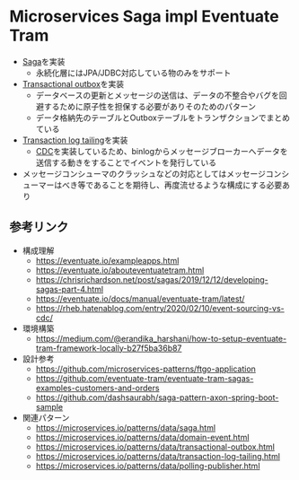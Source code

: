 # Microservices Saga impl Eventuate Tram
- [Saga](https://microservices.io/patterns/data/saga.html)を実装
  - 永続化層にはJPA/JDBC対応している物のみをサポート
- [Transactional outbox](https://microservices.io/patterns/data/transactional-outbox.html)を実装
  - データベースの更新とメッセージの送信は、データの不整合やバグを回避するために原子性を担保する必要がありそのためのパターン
  - データ格納先のテーブルとOutboxテーブルをトランザクションでまとめている
- [Transaction log tailing](https://microservices.io/patterns/data/transaction-log-tailing.html)を実装
  - [CDC](https://eventuate.io/docs/manual/eventuate-tram/latest/cdc-configuration.html)を実装しているため、binlogからメッセージブローカーへデータを送信する動きをすることでイベントを発行している
- メッセージコンシューマのクラッシュなどの対応としてはメッセージコンシューマーはべき等であることを期待し、再度流せるような構成にする必要あり

## 参考リンク
- 構成理解
  - https://eventuate.io/exampleapps.html
  - https://eventuate.io/abouteventuatetram.html
  - https://chrisrichardson.net/post/sagas/2019/12/12/developing-sagas-part-4.html
  - https://eventuate.io/docs/manual/eventuate-tram/latest/
  - https://rheb.hatenablog.com/entry/2020/02/10/event-sourcing-vs-cdc/
- 環境構築
  - https://medium.com/@erandika_harshani/how-to-setup-eventuate-tram-framework-locally-b27f5ba36b87
- 設計参考
  - https://github.com/microservices-patterns/ftgo-application
  - https://github.com/eventuate-tram/eventuate-tram-sagas-examples-customers-and-orders
  - https://github.com/dashsaurabh/saga-pattern-axon-spring-boot-sample
- 関連パターン
  - https://microservices.io/patterns/data/saga.html
  - https://microservices.io/patterns/data/domain-event.html
  - https://microservices.io/patterns/data/transactional-outbox.html
  - https://microservices.io/patterns/data/transaction-log-tailing.html
  - https://microservices.io/patterns/data/polling-publisher.html